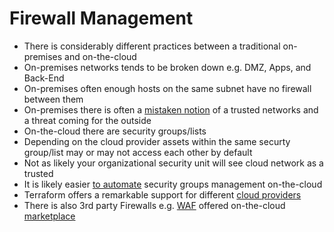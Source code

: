 # Firewall Management

* There is considerably different practices between a traditional on-premises and on-the-cloud
* On-premises networks tends to be broken down e.g. DMZ, Apps, and Back-End
* On-premises often enough hosts on the same subnet have no firewall between them
* On-premises there is often a [mistaken notion](https://digitalguardian.com/blog/insider-outsider-data-security-threats) of a trusted networks and a threat coming for the outside
* On-the-cloud there are security groups/lists
* Depending on the cloud provider assets within the same securty group/list may or may not access each other by default
* Not as likely your organizational security unit will see cloud network as a trusted
* It is likely easier [to automate](https://www.terraform.io/docs/providers/azure/r/security_group.html) security groups management on-the-cloud
* Terraform offers a remarkable support for different [cloud providers](https://www.terraform.io/docs/providers/)
* There is also 3rd party Firewalls e.g. [WAF](https://en.wikipedia.org/wiki/Web_application_firewall) offered on-the-cloud [marketplace](https://azuremarketplace.microsoft.com/en-us/marketplace/apps?search=firewall&page=1)
  